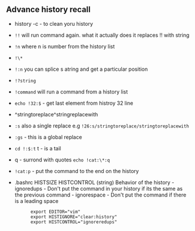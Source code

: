 ## Advance history recall

- history -c - to clean yoru history
- `!!` will run command again. what it actually does it replaces !! with string
- `!n` where n is number from the history list
- `!\*` 
- `!:n` you can splice s atring and get a particular position 
- `!?string` 
- `!command` will run a command from a history list
- `echo !32:$` - get last element from histroy 32 line
- ^stringtoreplace^stringreplacewith
- `:s` also a single replace e.g `!26:s/stringtoreplace/stringtoreplacewith`
- `:gs` - this is a global replace
- `cd !:$:t` t - is a tail
- q - surrond with quotes `echo !cat:\*:q` 
- `!cat:p` - put the command to the end on the history

- .bashrc HISTSIZE
           HISTCONTROL (string) Behavior of the history
              - ignoredups - Don't put the command in your history if its the same as the
                             previous command
              - ignorespace - Don't put the command if there is a leading space

            export EDITOR="vim"
            export HISTIGNORE="clear:history"
            export HISTCONTROL="ignoreredups"



